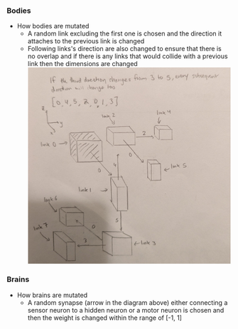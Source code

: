 ### Bodies
- How bodies are mutated
    - A random link excluding the first one is chosen and the direction it attaches to the previous link is changed
    - Following links's direction are also changed to ensure that there is no overlap and if there is any links that would collide with a previous link then the dimensions are changed
![alt text](https://github.com/itsgohtime/mybots/blob/Asn-8/mutated_body.jpg)

### Brains
- How brains are mutated
    - A random synapse (arrow in the diagram above) either connecting a sensor neuron to a hidden neuron or a motor neuron is chosen and then the weight is changed within the range of [-1, 1]
